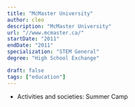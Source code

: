 ```yaml
---
title: "McMaster University"
author: cleo
description: "McMaster University"
url: "//www.mcmaster.ca/"
startDate: "2011"
endDate: "2011"
specialization: "STEM General"
degree: "High School Exchange"

draft: false
tags: ["education"]
---
```


- Activities and societies: Summer Camp
